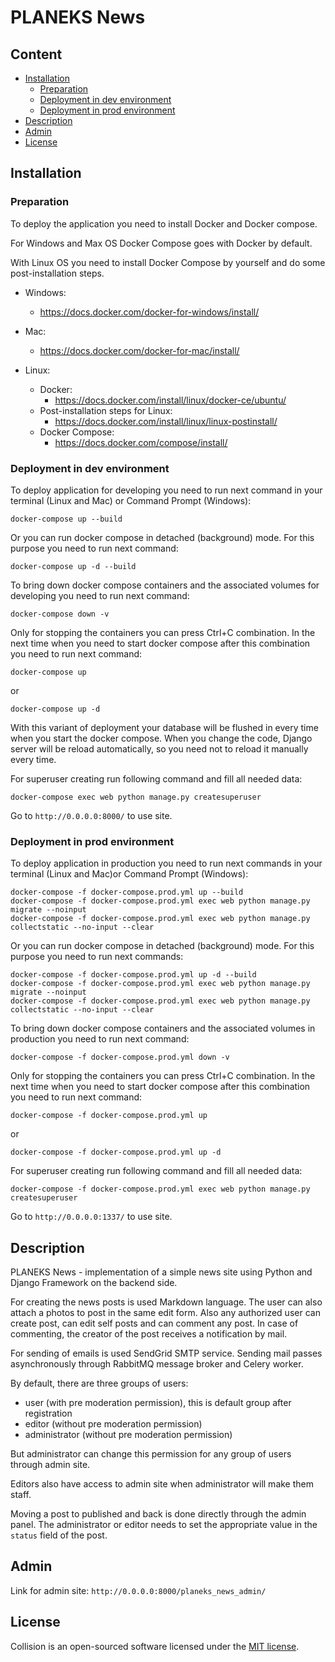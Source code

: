 # PLANEKS News

## Content

- [Installation](#installation)
    - [Preparation](#preparation)
    - [Deployment in dev environment](#deployment-in-dev-environment)
    - [Deployment in prod environment](#deployment-in-prod-environment)
- [Description](#description)
- [Admin](#admin)
- [License](#license)

## Installation

### Preparation

To deploy the application you need to install Docker and Docker compose.

For Windows and Max OS Docker Compose goes with Docker by default.

With Linux OS you need to install Docker Compose by yourself and do some post-installation steps.

- Windows:
    - https://docs.docker.com/docker-for-windows/install/


- Mac:
    - https://docs.docker.com/docker-for-mac/install/


- Linux:
    - Docker:
        - https://docs.docker.com/install/linux/docker-ce/ubuntu/
    - Post-installation steps for Linux:
        - https://docs.docker.com/install/linux/linux-postinstall/
    - Docker Compose:
        - https://docs.docker.com/compose/install/

### Deployment in dev environment

To deploy application for developing you need to run next command in your terminal (Linux and Mac) or Command Prompt
(Windows):

```shell script
docker-compose up --build
```

Or you can run docker compose in detached (background) mode. For this purpose you need to run next command:

```shell script
docker-compose up -d --build
```

To bring down docker compose containers and the associated volumes for developing you need to run next command:

```shell script
docker-compose down -v
```

Only for stopping the containers you can press Ctrl+C combination. In the next time when you need to start
docker compose after this combination you need to run next command:

```shell script
docker-compose up
```

or

```shell script
docker-compose up -d
```

With this variant of deployment your database will be flushed in every time when you start the docker compose.
When you change the code, Django server will be reload automatically, so you need not to reload it manually every time.

For superuser creating run following command and fill all needed data:

```shell script
docker-compose exec web python manage.py createsuperuser
```

Go to `http://0.0.0.0:8000/` to use site.

### Deployment in prod environment

To deploy application in production you need to run next commands in your terminal (Linux and Mac)or Command Prompt
(Windows):

```shell script
docker-compose -f docker-compose.prod.yml up --build
docker-compose -f docker-compose.prod.yml exec web python manage.py migrate --noinput
docker-compose -f docker-compose.prod.yml exec web python manage.py collectstatic --no-input --clear
```

Or you can run docker compose in detached (background) mode. For this purpose you need to run next commands:

```shell script
docker-compose -f docker-compose.prod.yml up -d --build
docker-compose -f docker-compose.prod.yml exec web python manage.py migrate --noinput
docker-compose -f docker-compose.prod.yml exec web python manage.py collectstatic --no-input --clear
```

To bring down docker compose containers and the associated volumes in production you need to run next command:

```shell script
docker-compose -f docker-compose.prod.yml down -v
```
Only for stopping the containers you can press Ctrl+C combination. In the next time when you need to start
docker compose after this combination you need to run next command:

```shell script
docker-compose -f docker-compose.prod.yml up
```

or

```shell script
docker-compose -f docker-compose.prod.yml up -d
```

For superuser creating run following command and fill all needed data:

```shell script
docker-compose -f docker-compose.prod.yml exec web python manage.py createsuperuser
```

Go to `http://0.0.0.0:1337/` to use site.

## Description

PLANEKS News - implementation of a simple news site using Python and Django Framework on the backend side.

For creating the news posts is used Markdown language. The user can also attach a photos to post in the same edit form.
Also any authorized user can create post, can edit self posts and can comment any post.
In case of commenting, the creator of the post receives a notification by mail.

For sending of emails is used SendGrid SMTP service. Sending mail passes asynchronously through RabbitMQ message broker
and Celery worker.

By default, there are three groups of users:
- user (with pre moderation permission), this is default group after registration
- editor (without pre moderation permission)
- administrator (without pre moderation permission)

But administrator can change this permission for any group of users through admin site.

Editors also have access to admin site when administrator will make them staff.

Moving a post to published and back is done directly through the admin panel. The administrator or editor needs to set
the appropriate value in the `status` field of the post.

## Admin

Link for admin site: `http://0.0.0.0:8000/planeks_news_admin/`

## License

Collision is an open-sourced software licensed under the [MIT license](LICENSE.md).
